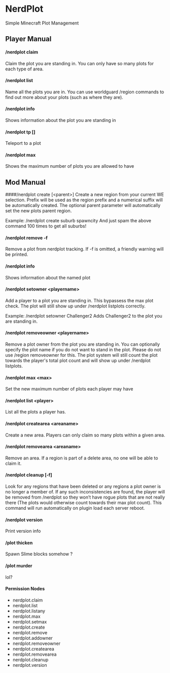 NerdPlot
===========
Simple Minecraft Plot Management

Player Manual
-------------

#### /nerdplot claim
Claim the plot you are standing in. You can only have so many plots for each type of area.

#### /nerdplot list
Name all the plots you are in. You can use worldguard /region commands to find out more about your plots (such as where they are).

#### /nerdplot info
Shows information about the plot you are standing in

#### /nerdplot tp <plot name> [<world name>]
Teleport to a plot

#### /nerdplot max
Shows the maximum number of plots you are allowed to have

Mod Manual
----------
####/nerdplot create <prefix> [\<parent\>]
Create a new region from your current WE selection. Prefix will be used as the region prefix and a numerical suffix will be automatically created. The optional parent parameter will automatically set the new plots parent region.

Example:
/nerdplot create suburb spawncity
And just spam the above command 100 times to get all suburbs!


#### /nerdplot remove -f <plot name>
Remove a plot from nerdplot tracking. If -f is omitted, a friendly warning will be printed.

#### /nerdplot info <plot name>
Shows information about the named plot

#### /nerdplot setowner \<playername\>
Add a player to a plot you are standing in. This bypassess the max plot check. The plot will still show up under /nerdplot listplots correctly.


Example:
/nerdplot setowner Challenger2
Adds Challenger2 to the plot you are standing in.

#### /nerdplot removeowner \<playername\>
Remove a plot owner from the plot you are standing in.
You can optionally specify the plot name if you do not want to stand in the plot.
Please do not use /region removeowner for this. The plot system will still count the plot towards the player's total plot count and will show up under /nerdplot listplots.

#### /nerdplot max \<max\>
Set the new maximum number of plots each player may have

#### /nerdplot list \<player\>
List all the plots a player has.

#### /nerdplot createarea \<areaname\>
Create a new area. Players can only claim so many plots within a given area.

#### /nerdplot removearea \<areaname\>
Remove an area. If a region is part of a delete area, no one will be able to claim it.

#### /nerdplot cleanup [-f]
Look for any regions that have been deleted or any regions a plot owner is no longer a member of. If any such inconsistencies are found, the player will be removed from /nerdplot so they won’t have rogue plots that are not really there (The plots would otherwise count towards their max plot count).
This command will run automatically on plugin load each server reboot.

#### /nerdplot version
Print version info

#### /plot thicken
Spawn Slime blocks somehow ?

#### /plot murder
lol?


#### Permission Nodes
* nerdplot.claim
* nerdplot.list
* nerdplot.listany
* nerdplot.max
* nerdplot.setmax
* nerdplot.create
* nerdplot.remove
* nerdplot.addowner
* nerdplot.removeowner
* nerdplot.createarea
* nerdplot.removearea
* nerdplot.cleanup
* nerdplot.version

